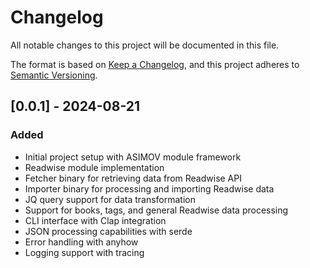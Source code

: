 # Changelog

All notable changes to this project will be documented in this file.

The format is based on [Keep a Changelog](https://keepachangelog.com/en/1.0.0/),
and this project adheres to [Semantic Versioning](https://semver.org/spec/v2.0.0.html).

## [0.0.1] - 2024-08-21

### Added

- Initial project setup with ASIMOV module framework
- Readwise module implementation
- Fetcher binary for retrieving data from Readwise API
- Importer binary for processing and importing Readwise data
- JQ query support for data transformation
- Support for books, tags, and general Readwise data processing
- CLI interface with Clap integration
- JSON processing capabilities with serde
- Error handling with anyhow
- Logging support with tracing